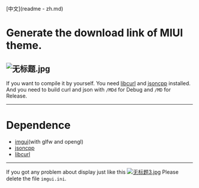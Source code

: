 [中文](readme - zh.md)

# Generate the download link of MIUI theme.
![无标题.jpg](https://i.loli.net/2018/08/19/5b7956e3412f1.jpg)
-----
If you want to compile it by yourself. You need [libcurl](https://curl.haxx.se/download.html) and [jsoncpp](https://github.com/open-source-parsers/jsoncpp) installed.
And you need to build curl and json with `/MDd` for Debug and `/MD` for Release.

-----
# Dependence
 - [imgui](https://github.com/ocornut/imgui)(with glfw and opengl)
 - [jsoncpp](https://github.com/open-source-parsers/jsoncpp)
 - [libcurl](https://curl.haxx.se/download.html)

 -----
 If you got any problem about display just like this
 [![无标题3.jpg](https://i.loli.net/2018/08/20/5b7ad04a38da3.jpg)](https://i.loli.net/2018/08/20/5b7ad04a38da3.jpg)
Please delete the file `imgui.ini`.